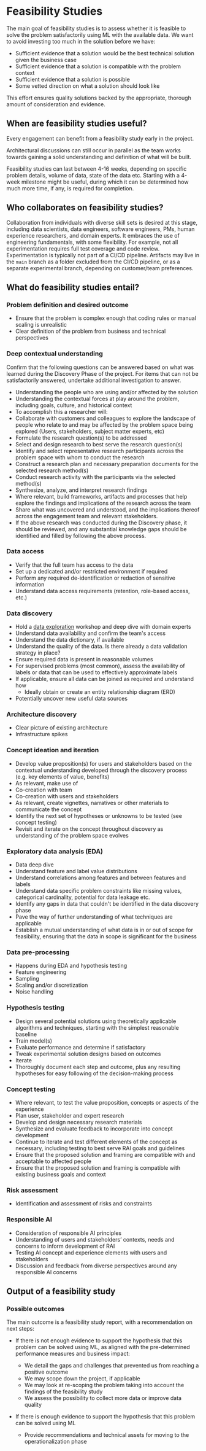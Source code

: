 # Feasibility Studies

The main goal of feasibility studies is to assess whether it is feasible to solve the problem satisfactorily using ML with the available data. We want to avoid investing too much in the solution before we have:

* Sufficient evidence that a solution would be the best technical solution given the business case
* Sufficient evidence that a solution is compatible with the problem context
* Sufficient evidence that a solution is possible
* Some vetted direction on what a solution should look like

This effort ensures quality solutions backed by the appropriate, thorough amount of consideration and evidence.

## When are feasibility studies useful?

Every engagement can benefit from a feasibility study early in the project.

Architectural discussions can still occur in parallel as the team works towards gaining a solid understanding and definition of what will be built.

Feasibility studies can last between 4-16 weeks, depending on specific problem details, volume of data, state of the data etc. Starting with a 4-week milestone might be useful, during which it can be determined how much more time, if any, is required for completion.

## Who collaborates on feasibility studies?

Collaboration from individuals with diverse skill sets is desired at this stage, including data scientists, data engineers, software engineers, PMs, human experience researchers, and domain experts. It embraces the use of engineering fundamentals, with some flexibility. For example, not all experimentation requires full test coverage and code review. Experimentation is typically not part of a CI/CD pipeline. Artifacts may live in the `main` branch as a folder excluded from the CI/CD pipeline, or as a separate experimental branch, depending on customer/team preferences.

## What do feasibility studies entail?

### Problem definition and desired outcome

* Ensure that the problem is complex enough that coding rules or manual scaling is unrealistic
* Clear definition of the problem from business and technical perspectives

### Deep contextual understanding

Confirm that the following questions can be answered based on what was learned during the Discovery Phase of the project. For items that can not be satisfactorily answered, undertake additional investigation to answer.

* Understanding the people who are using and/or affected by the solution
* Understanding the contextual forces at play around the problem, including goals, culture, and historical context
* To accomplish this a researcher will:
* Collaborate with customers and colleagues to explore the landscape of people who relate to and may be affected by the problem space being explored (Users, stakeholders, subject matter experts, etc)
* Formulate the research question(s) to be addressed
* Select and design research to best serve the research question(s)
* Identify and select representative research participants across the problem space with whom to conduct the research
* Construct a research plan and necessary preparation documents for the selected research method(s)
* Conduct research activity with the participants via the selected method(s)
* Synthesize, analyze, and interpret research findings
* Where relevant, build frameworks, artifacts and processes that help explore the findings and implications of the research across the team
* Share what was uncovered and understood, and the implications thereof across the engagement team and relevant stakeholders.
* If the above research was conducted during the Discovery phase, it should be reviewed, and any substantial knowledge gaps should be identified and filled by following the above process.

### Data access

* Verify that the full team has access to the data
* Set up a dedicated and/or restricted environment if required
* Perform any required de-identification or redaction of sensitive information
* Understand data access requirements (retention, role-based access, etc.)

### Data discovery

* Hold a [data exploration](ml-data-exploration.md) workshop and deep dive with domain experts
* Understand data availability and confirm the team's access
* Understand the data dictionary, if available
* Understand the quality of the data. Is there already a data validation strategy in place?
* Ensure required data is present in reasonable volumes
* For supervised problems (most common), assess the availability of labels or data that can be used to effectively approximate labels
* If applicable, ensure all data can be joined as required and understand how
  * Ideally obtain or create an entity relationship diagram (ERD)
* Potentially uncover new useful data sources

### Architecture discovery

* Clear picture of existing architecture
* Infrastructure spikes

### Concept ideation and iteration

* Develop value proposition(s) for users and stakeholders based on the contextual understanding developed through the discovery process (e.g. key elements of value, benefits)
* As relevant, make use of
* Co-creation with team
* Co-creation with users and stakeholders
* As relevant, create vignettes, narratives or other materials to communicate the concept
* Identify the next set of hypotheses or unknowns to be tested (see concept testing)
* Revisit and iterate on the concept throughout discovery as understanding of the problem space evolves

### Exploratory data analysis (EDA)

* Data deep dive
* Understand feature and label value distributions
* Understand correlations among features and between features and labels
* Understand data specific problem constraints like missing values, categorical cardinality, potential for data leakage etc.
* Identify any gaps in data that couldn't be identified in the data discovery phase
* Pave the way of further understanding of what techniques are applicable
* Establish a mutual understanding of what data is in or out of scope for feasibility, ensuring that the data in scope is significant for the business

### Data pre-processing

* Happens during EDA and hypothesis testing
* Feature engineering
* Sampling
* Scaling and/or discretization
* Noise handling

### Hypothesis testing

* Design several potential solutions using theoretically applicable algorithms and techniques, starting with the simplest reasonable baseline
* Train model(s)
* Evaluate performance and determine if satisfactory
* Tweak experimental solution designs based on outcomes
* Iterate
* Thoroughly document each step and outcome, plus any resulting hypotheses for easy following of the decision-making process

### Concept testing

* Where relevant, to test the value proposition, concepts or aspects of the experience
* Plan user, stakeholder and expert research
* Develop and design necessary research materials
* Synthesize and evaluate feedback to incorporate into concept development
* Continue to iterate and test different elements of the concept as necessary, including testing to best serve RAI goals and guidelines
* Ensure that the proposed solution and framing are compatible with and acceptable to affected people
* Ensure that the proposed solution and framing is compatible with existing business goals and context

### Risk assessment

* Identification and assessment of risks and constraints

### Responsible AI

* Consideration of responsible AI principles
* Understanding of users and stakeholders’ contexts, needs and concerns to inform development of RAI
* Testing AI concept and experience elements with users and stakeholders
* Discussion and feedback from diverse perspectives around any responsible AI concerns

## Output of a feasibility study

### Possible outcomes

The main outcome is a feasibility study report, with a recommendation on next steps:

* If there is not enough evidence to support the hypothesis that this problem can be solved using ML, as aligned with the pre-determined performance measures and business impact:

  * We detail the gaps and challenges that prevented us from reaching a positive outcome
  * We may scope down the project, if applicable
  * We may look at re-scoping the problem taking into account the findings of the feasibility study
  * We assess the possibility to collect more data or improve data quality

* If there is enough evidence to support the hypothesis that this problem can be solved using ML
  * Provide recommendations and technical assets for moving to the operationalization phase
